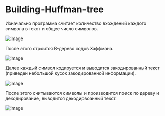# Building-Huffman-tree
Изначально программа считает количество вхождений каждого символа в текст и общее число символов.

![image](https://user-images.githubusercontent.com/76547066/205099029-e7412eab-fca9-4d3b-9993-f792688df5e4.png)

После этого строится B-дерево кодов Хаффмана.

![image](https://user-images.githubusercontent.com/76547066/205099367-f6e13753-4ea3-4d98-b48e-bb7ea1c51224.png)

Далее каждый символ кодируется и выводится закодированный текст (приведен небольшой кусок закодированной информации).

![image](https://user-images.githubusercontent.com/76547066/205099557-4d5fa2e3-f1e1-4984-9ecf-4cfa2896f1e9.png)

После этого считываются символы и производится поиск по дереву и декодирование, выводится декодирвоанный текст.

![image](https://user-images.githubusercontent.com/76547066/205099875-896384ac-21c6-4d35-b8db-4a25c57488af.png)
